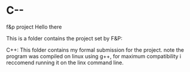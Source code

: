 # C--
f&amp;p project
Hello there 
 
This is a folder contains the project set by F&P:

C++: 	This folder contains my formal submission for the project. note the program was compiled on linux using g++, for maximum 
	compatibility i reccomend running it on the linx command line. 
